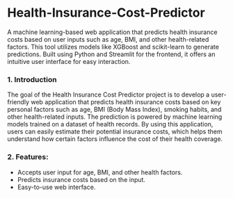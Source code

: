 # Health-Insurance-Cost-Predictor

A machine learning-based web application that predicts health insurance costs based on user inputs such as age, BMI, and other health-related factors. This tool utilizes models like XGBoost and scikit-learn to generate predictions. Built using Python and Streamlit for the frontend, it offers an intuitive user interface for easy interaction.

### 1. Introduction
The goal of the Health Insurance Cost Predictor project is to develop a user-friendly web application that predicts health insurance costs based on key personal factors such as age, BMI (Body Mass Index), smoking habits, and other health-related inputs. The prediction is powered by machine learning models trained on a dataset of health records. By using this application, users can easily estimate their potential insurance costs, which helps them understand how certain factors influence the cost of their health coverage.

### 2. Features:

* Accepts user input for age, BMI, and other health factors.
* Predicts insurance costs based on the input.
* Easy-to-use web interface.
